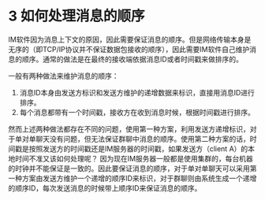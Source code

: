 # 3 如何处理消息的顺序
IM软件因为消息上下文的原因，因此需要保证消息的顺序。但是网络传输本身是无序的（即TCP/IP协议并不保证数据包接收的顺序），因此需要IM软件自己维护消息的顺序。通常的做法是在最终的接收端依据消息ID或者时间戳来做排序的。

一般有两种做法来维护消息的顺序：
1.  消息ID本身由发送方标识和发送方维护的递增数据来标识，直接用消息ID进行排序。
2.  每个消息都带有一个时间戳，接收方在收到消息时候，根据时间戳进行排序。

然而上述两种做法都存在不同的问题，使用第一种方案，利用发送方递增标识，对于单对单聊天没有问题，但无法保证群聊中消息的顺序。使用第二种方案的话，时间戳是按照发送方的时间戳还是IM服务器的时间戳，如果发送方（client A）的本地时间不准又该如何处理呢？
因为现在IM服务器一般都是使用集群的，每台机器的时钟并不能保证是一致的。因此要保证消息的顺序，对于单对单聊天可以采用第一种方案由发送方维护一个递增的顺序ID来标识，对于群聊则由系统生成一个递增的顺序ID，每次发送消息的时候带上顺序ID来保证消息的顺序。




